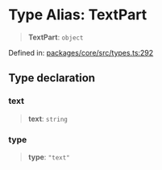 # Type Alias: TextPart

> **TextPart**: `object`

Defined in: [packages/core/src/types.ts:292](https://github.com/GeoDaCenter/openassistant/blob/ae6e39c15b60e7a98a21d90a5bbeff5dc44c1295/packages/core/src/types.ts#L292)

## Type declaration

### text

> **text**: `string`

### type

> **type**: `"text"`
